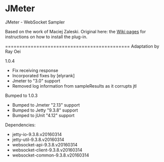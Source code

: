 JMeter
======

JMeter - WebSocket Sampler

Based on the work of Maciej Zaleski. 
Original here: the [Wiki pages](https://github.com/maciejzaleski/JMeter-WebSocketSampler/wiki) for instructions on how to install the plug-in.

============================================
Adaptation by Ray Oei

1.0.4
- Fix receiving response 
- Incorporated fixes by [elyrank]
- Jmeter to "3.0" support
- Removed log information from sampleResults as it corrupts jtl

Bumped to 1.0.3
- Bumped to Jmeter "2.13" support
- Bumped to Jetty "9.3.8" support
- Bumped to jUnit "4.12" support

Dependencies:
- jetty-io-9.3.8.v20160314
- jetty-util-9.3.8.v20160314
- websocket-api-9.3.8.v20160314
- websocket-client-9.3.8.v20160314
- websocket-common-9.3.8.v20160314